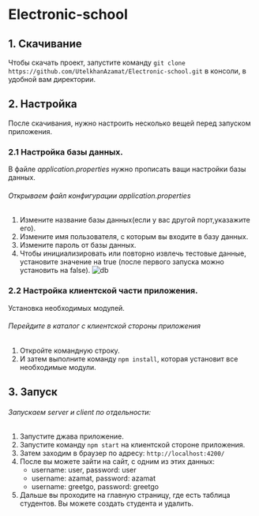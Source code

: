 
# Electronic-school


## 1. Скачивание
   Чтобы скачать проект, запустите команду `git clone https://github.com/UtelkhanAzamat/Electronic-school.git` в консоли, в удобной вам директории.
   
   
## 2. Настройка
   После скачивания, нужно настроить несколько вещей перед запуском приложения.
   
### 2.1  Настройка базы данных.
   В файле *application.properties* нужно прописать ващи настройки базы данных.
###### Открываем файл конфигурации application.properties
1. Измените название базы данных(если у вас другой порт,указажите его).
2. Измените имя пользователя, с которым вы входите в базу данных.
3. Измените пароль от базы данных.
4. Чтобы инициализировать или повторно извлечь тестовые данные, установите значение на true (после первого запуска можно установить на false).
![db](https://github.com/utelkhan/Electronic-school/blob/main/db.bmp)

### 2.2  Настройка клиентской части приложения.
   Установка необходимых модулей.
###### Перейдите в каталог с клиентской стороны приложения
1. Откройте командную строку.
2. И затем выполните команду `npm install`, которая установит все необходимые модули.


## 3. Запуск
###### Запускаем server и client по отдельности:
1. Запустите джава приложение.
2. Запустите команду `npm start` на клиентской сторонe приложения.
3. Затем заходим в браузер по адресу: `http://localhost:4200/`
4. После вы можете зайти на сайт, с одним из этих данных:
   - username: user, password: user
   - username: azamat, password: azamat
   - username: greetgo, password: greetgo
5. Дальше вы проходите на главную страницу, где есть таблица студентов. Вы можете создать студента и удалить.
